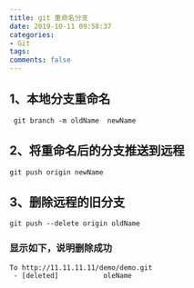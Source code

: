 ```yaml
---
title: git 重命名分支
date: 2019-10-11 09:58:37
categories:
- Git
tags:
comments: false
---
```


## **1、本地分支重命名**

```shell
 git branch -m oldName  newName
```

## **2、将重命名后的分支推送到远程**

```shell
git push origin newName
```

## 3、删除远程的旧分支

```shell
git push --delete origin oldName
```

### 显示如下，说明删除成功

```shell
To http://11.11.11.11/demo/demo.git
 - [deleted]           oleName
```

